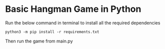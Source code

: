 # Basic Hangman Game in Python

Run the below command in terminal to install all the required dependencies

```
python3 -m pip install -r requirements.txt
```

Then run the game from main.py
